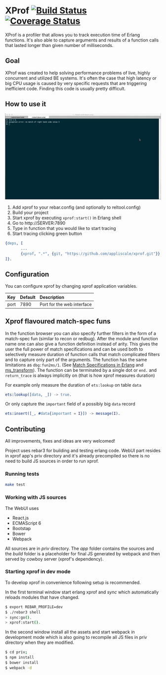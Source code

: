 XProf [![Build Status](https://travis-ci.org/Appliscale/xprof.svg?branch=master)](https://travis-ci.org/Appliscale/xprof) [![Coverage Status](https://coveralls.io/repos/github/Appliscale/xprof/badge.svg?branch=master)](https://coveralls.io/github/Appliscale/xprof?branch=master)
=====

XProf is a profiler that allows you to track execution time of Erlang
functions. It's also able to capture arguments and results of a function calls
that lasted longer than given number of milliseconds.

## Goal

XProf was created to help solving performance problems of live, highly
concurrent and utilized BE systems. It's often the case that high latency or big
CPU usage is caused by very specific requests that are triggering
inefficient code. Finding this code is usually pretty difficult.

## How to use it

![Demo](xprof_demo.gif)

1. Add xprof to your rebar.config (and optionally to reltool.config)
2. Build your project
3. Start xprof by executing `xprof:start()` in Erlang shell
4. Go to http://SERVER:7890
5. Type in function that you would like to start tracing
6. Start tracing clicking green button

```erlang
{deps, [
       ...
       {xprof, ".*", {git, "https://github.com/appliscale/xprof.git"}}
]}.
```

## Configuration

You can configure xprof by changing xprof application variables.

Key         | Default     | Description
:-----------|:------------|:-----------
port        |7890         |Port for the web interface

## Xprof flavoured match-spec funs

In the function browser you can also specify further filters in the form of a
match-spec fun (similar to recon or redbug). After the module and function name
one can also give a function definition instead of arity. This gives the user
the full power of match specifications and can be used both to selectively
measure duration of function calls that match complicated filters and to capture
only part of the arguments. The function has the same limitations as
`dbg:fun2ms/1`. (See
[Match Specifications in Erlang](http://erlang.org/doc/apps/erts/match_spec.html) and
[ms\_transform](http://erlang.org/doc/man/ms_transform.html)). The function can
be terminated by a single dot or `end.` and `return_trace` is always implicitly
on (that is how xprof measures duration)

For example only measure the duration of `ets:lookup` on table `data`

```erlang
ets:lookup([data, _]) -> true.
```

Or only capture the `important` field of a possibly big `data` record

```erlang
ets:insert([_, #data{important = I}]) -> message(I).
```

## Contributing

All improvements, fixes and ideas are very welcomed!

Project uses rebar3 for building and testing erlang code. WebUI part resides in
xprof app's priv directory and it's already precompiled so there is no need to
build JS sources in order to run xprof.

### Running tests

```bash
make test
```

### Working with JS sources

The WebUI uses

* React.js
* ECMAScript 6
* Bootstap
* Bower
* Webpack

All sources are in _priv_ directory. The _app_ folder contains the sources and
the _build_ folder is a placeholder for final JS generated by webpack and then
served by cowboy server (xprof's dependency).

### Starting xprof in dev mode

To develop xprof in convenience following setup is recommended.

In the first terminal window start erlang xprof and _sync_ which automatically
reloads modules that have changed.

```bash
$ export REBAR_PROFILE=dev
$ ./rebar3 shell
> sync:go().
> xprof:start().
```

In the second window install all the assets and start webpack in development
mode which is also going to recompile all JS files in priv directory when they
are modified.

```bash
$ cd priv;
$ npm install
$ bower install
$ webpack -d
```
